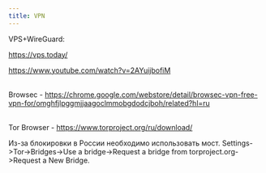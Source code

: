 ```yaml
---
title: VPN
---
```


VPS+WireGuard:

<https://vps.today/>

<https://www.youtube.com/watch?v=2AYuijbofiM>
<br><br>

Browsec - <https://chrome.google.com/webstore/detail/browsec-vpn-free-vpn-for/omghfjlpggmjjaagoclmmobgdodcjboh/related?hl=ru>
<br><br>

Tor Browser - <https://www.torproject.org/ru/download/>

Из-за блокировки в России необходимо использовать мост. Settings->Tor->Bridges->Use a bridge->Request a bridge from torproject.org->Request a New Bridge.